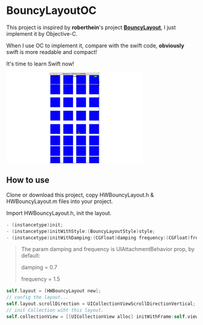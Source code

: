 # BouncyLayoutOC

This project is inspired by **roberthein**'s project [<u>**BouncyLayout**</u>](https://github.com/roberthein/BouncyLayout), I just implement it by Objective-C.

When I use OC to implement it, compare with the swift code, **obviously** swift is more readable and compact!

It's time to learn Swift now!

![](demo.gif)

## How to use

Clone or download this project, copy HWBouncyLayout.h & HWBouncyLayout.m files into your project.

Import HWBouncyLayout.h, init the layout.

```objective-c
- (instancetype)init;
- (instancetype)initWithStyle:(BouncyLayoutStyle)style;
- (instancetype)initWithDamping:(CGFloat)damping frequency:(CGFloat)frequency;
```

> The param damping and frequency is UIAttachmentBehavior prop, by default:
>
> damping = 0.7
>
> frequency = 1.5

```objective-c
self.layout = [HWBouncyLayout new];
// config the layout...
self.layout.scrollDirection = UICollectionViewScrollDirectionVertical;
// init Collection wiht this layout.
self.collectionView = [[UICollectionView alloc] initWithFrame:self.view.bounds collectionViewLayout:self.layout];
```

